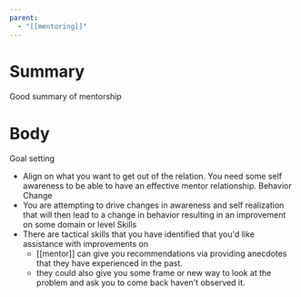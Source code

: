 ```yaml
---
parent:
  - "[[mentoring]]"
---
```

# Summary 
Good summary of mentorship
# Body
Goal setting
- Align on what you want to get out of the relation. You need some self awareness to be able to have an effective mentor relationship.
Behavior Change
- You are attempting to drive changes in awareness and self realization that will then lead to a change in behavior resulting in an improvement on some domain or level
Skills
- There are tactical skills that you have identified that you'd like assistance with improvements on
	- [[mentor]] can give you recommendations via providing anecdotes that they have experienced in the past.
	- they could also give you some frame or new way to look at the problem and ask you to come back haven't observed it.